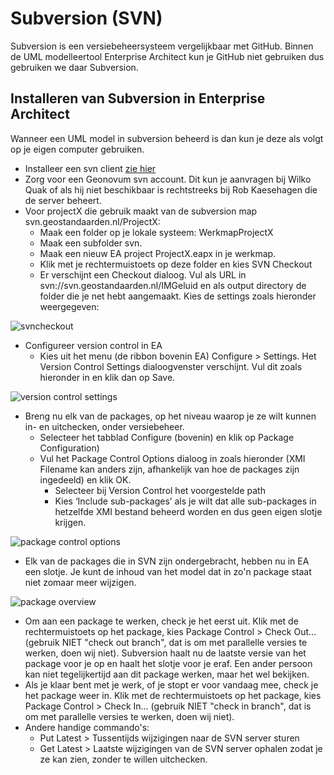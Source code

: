 # Subversion (SVN)

Subversion is een versiebeheersysteem vergelijkbaar met GitHub. Binnen de UML modelleertool Enterprise Architect kun je GitHub niet gebruiken dus gebruiken we daar Subversion.

## Installeren van Subversion in Enterprise Architect

Wanneer een UML model in subversion beheerd is dan kun je deze als volgt op je eigen computer gebruiken.

-   Installeer een svn client [zie hier](SVN-installeren-voor-EAP.md)
-   Zorg voor een Geonovum svn account. Dit kun je aanvragen bij Wilko Quak of als hij niet beschikbaar is rechtstreeks bij Rob Kaesehagen die de server beheert.
-   Voor projectX die gebruik maakt van de subversion map svn.geostandaarden.nl/ProjectX:
    -   Maak een folder op je lokale systeem: WerkmapProjectX
    -   Maak een subfolder svn.
    -   Maak een nieuw EA project ProjectX.eapx in je werkmap.
    -   Klik met je rechtermuistoets op deze folder en kies SVN Checkout
    -   Er verschijnt een Checkout dialoog. Vul als URL in svn://svn.geostandaarden.nl/IMGeluid en als output directory de folder die je net hebt aangemaakt. Kies de settings zoals hieronder weergegeven:

![svncheckout](media/svncheckout.png)

-   Configureer version control in EA
    -   Kies uit het menu (de ribbon bovenin EA) Configure > Settings. Het Version Control Settings dialoogvenster verschijnt. Vul dit zoals hieronder in en klik dan op Save.

![version control settings](media/VersionControlSettings.png)

-   Breng nu elk van de packages, op het niveau waarop je ze wilt kunnen in- en uitchecken, onder versiebeheer.
    -   Selecteer het tabblad Configure (bovenin) en klik op Package Configuration)
    -   Vul het Package Control Options dialoog in zoals hieronder (XMI Filename kan anders zijn, afhankelijk van hoe de packages zijn ingedeeld) en klik OK.
        -   Selecteer bij Version Control het voorgestelde path
        -   Kies ‘Include sub-packages’ als je wilt dat alle sub-packages in hetzelfde XMI bestand beheerd worden en dus geen eigen slotje krijgen.

![package control options](media/PackageControlOptions.png)

-   Elk van de packages die in SVN zijn ondergebracht, hebben nu in EA een slotje. Je kunt de inhoud van het model dat in zo'n package staat niet zomaar meer wijzigen.

![package overview](media/PackageOverview.png)

-   Om aan een package te werken, check je het eerst uit. Klik met de rechtermuistoets op het package, kies Package Control > Check Out… (gebruik NIET "check out branch", dat is om met parallelle versies te werken, doen wij niet). Subversion haalt nu de laatste versie van het package voor je op en haalt het slotje voor je eraf. Een ander persoon kan niet tegelijkertijd aan dit package werken, maar het wel bekijken.
-   Als je klaar bent met je werk, of je stopt er voor vandaag mee, check je het package weer in. Klik met de rechtermuistoets op het package, kies Package Control > Check In… (gebruik NIET "check in branch", dat is om met parallelle versies te werken, doen wij niet).
-   Andere handige commando's:
    -   Put Latest > Tussentijds wijzigingen naar de SVN server sturen
    -   Get Latest > Laatste wijzigingen van de SVN server ophalen zodat je ze kan zien, zonder te willen uitchecken.
